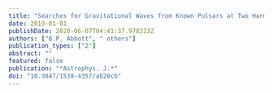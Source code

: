 ```yaml
---
title: "Searches for Gravitational Waves from Known Pulsars at Two Harmonics in 2015-2017 LIGO Data"
date: 2019-01-01
publishDate: 2020-06-07T04:41:37.978223Z
authors: ["B.P. Abbott", " others"]
publication_types: ["2"]
abstract: ""
featured: false
publication: "*Astrophys. J.*"
doi: "10.3847/1538-4357/ab20cb"
---
```


